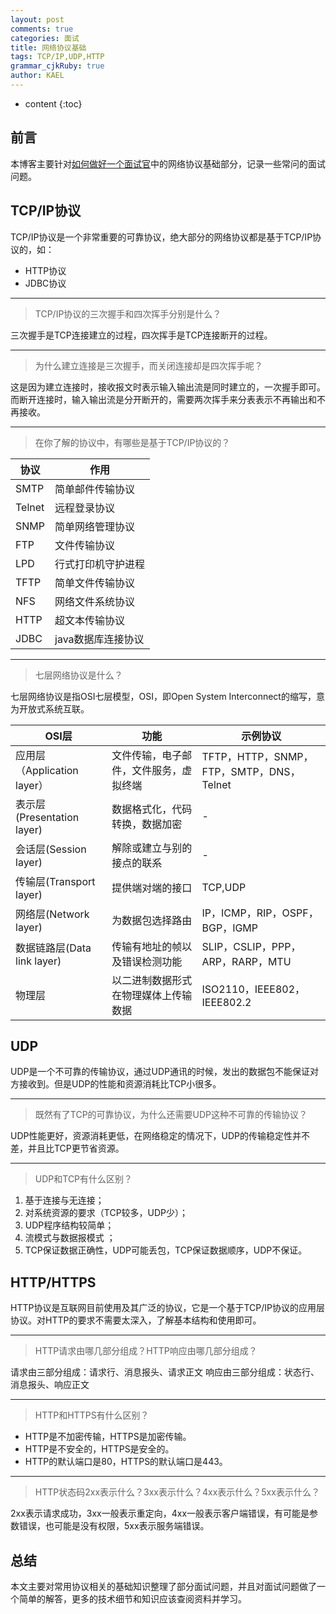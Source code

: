 ```yaml
---
layout: post
comments: true
categories: 面试
title: 网络协议基础
tags: TCP/IP,UDP,HTTP
grammar_cjkRuby: true
author: KAEL
---
```

    
* content
{:toc}

## 前言

本博客主要针对[如何做好一个面试官](如何做好一个面试官)中的网络协议基础部分，记录一些常问的面试问题。

## TCP/IP协议

TCP/IP协议是一个非常重要的可靠协议，绝大部分的网络协议都是基于TCP/IP协议的，如：

* HTTP协议
* JDBC协议

----
> TCP/IP协议的三次握手和四次挥手分别是什么？

三次握手是TCP连接建立的过程，四次挥手是TCP连接断开的过程。

----
> 为什么建立连接是三次握手，而关闭连接却是四次挥手呢？

这是因为建立连接时，接收报文时表示输入输出流是同时建立的，一次握手即可。
而断开连接时，输入输出流是分开断开的，需要两次挥手来分表表示不再输出和不再接收。

----
> 在你了解的协议中，有哪些是基于TCP/IP协议的？

|协议|作用|
|----|----|
|SMTP|简单邮件传输协议|
|Telnet|远程登录协议|
|SNMP|简单网络管理协议|
|FTP|文件传输协议|
|LPD|行式打印机守护进程|
|TFTP|简单文件传输协议|
|NFS|网络文件系统协议|
|HTTP|超文本传输协议|
|JDBC|java数据库连接协议|

----
> 七层网络协议是什么？

七层网络协议是指OSI七层模型，OSI，即Open System Interconnect的缩写，意为开放式系统互联。

|OSI层|功能|示例协议|
|----|----|----|
|应用层（Application layer）|文件传输，电子邮件，文件服务，虚拟终端|TFTP，HTTP，SNMP，FTP，SMTP，DNS，Telnet|
|表示层(Presentation layer)|数据格式化，代码转换，数据加密|-|
|会话层(Session layer)|解除或建立与别的接点的联系|-|
|传输层(Transport layer)|提供端对端的接口|TCP,UDP|
|网络层(Network layer)|为数据包选择路由|IP，ICMP，RIP，OSPF，BGP，IGMP|
|数据链路层(Data link layer)|传输有地址的帧以及错误检测功能|SLIP，CSLIP，PPP，ARP，RARP，MTU|
|物理层|以二进制数据形式在物理媒体上传输数据|ISO2110，IEEE802，IEEE802.2|

## UDP

UDP是一个不可靠的传输协议，通过UDP通讯的时候，发出的数据包不能保证对方接收到。但是UDP的性能和资源消耗比TCP小很多。

----
> 既然有了TCP的可靠协议，为什么还需要UDP这种不可靠的传输协议？

UDP性能更好，资源消耗更低，在网络稳定的情况下，UDP的传输稳定性并不差，并且比TCP更节省资源。

----
> UDP和TCP有什么区别？

1. 基于连接与无连接；
2. 对系统资源的要求（TCP较多，UDP少）；
3. UDP程序结构较简单；
4. 流模式与数据报模式 ；
5. TCP保证数据正确性，UDP可能丢包，TCP保证数据顺序，UDP不保证。

## HTTP/HTTPS

HTTP协议是互联网目前使用及其广泛的协议，它是一个基于TCP/IP协议的应用层协议。对HTTP的要求不需要太深入，了解基本结构和使用即可。

----
> HTTP请求由哪几部分组成？HTTP响应由哪几部分组成？

请求由三部分组成：请求行、消息报头、请求正文
响应由三部分组成：状态行、消息报头、响应正文

----
> HTTP和HTTPS有什么区别？

* HTTP是不加密传输，HTTPS是加密传输。
* HTTP是不安全的，HTTPS是安全的。
* HTTP的默认端口是80，HTTPS的默认端口是443。

----
> HTTP状态码2xx表示什么？3xx表示什么？4xx表示什么？5xx表示什么？

2xx表示请求成功，3xx一般表示重定向，4xx一般表示客户端错误，有可能是参数错误，也可能是没有权限，5xx表示服务端错误。

## 总结

本文主要对常用协议相关的基础知识整理了部分面试问题，并且对面试问题做了一个简单的解答，更多的技术细节和知识应该查阅资料并学习。